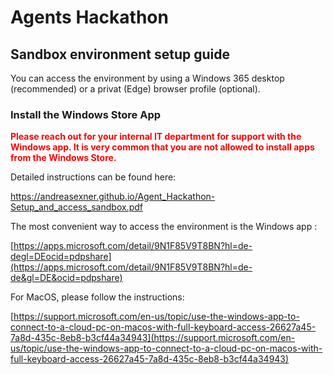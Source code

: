# Agents Hackathon

## Sandbox environment setup guide

You can access the environment by using a Windows 365 desktop (recommended) or a privat (Edge) browser profile (optional).

### Install the Windows Store App

<span style="color:red">**Please reach out for your internal IT department for support with the Windows app. It is very common that you are not allowed to install apps from the Windows Store.**</span>

Detailed instructions can be found here:

<a href="https://andreasexner.github.io/Agent_Hackathon-Setup_and_access_sandbox.pdf" target="_blank">https://andreasexner.github.io/Agent_Hackathon-Setup_and_access_sandbox.pdf</a>

The most convenient way to access the environment is the Windows app :

[https://apps.microsoft.com/detail/9N1F85V9T8BN?hl=de-degl=DEocid=pdpshare](https://apps.microsoft.com/detail/9N1F85V9T8BN?hl=de-de&gl=DE&ocid=pdpshare)

For MacOS, please follow the instructions:  

[https://support.microsoft.com/en-us/topic/use-the-windows-app-to-connect-to-a-cloud-pc-on-macos-with-full-keyboard-access-26627a45-7a8d-435c-8eb8-b3cf44a34943](https://support.microsoft.com/en-us/topic/use-the-windows-app-to-connect-to-a-cloud-pc-on-macos-with-full-keyboard-access-26627a45-7a8d-435c-8eb8-b3cf44a34943)
